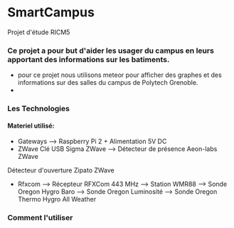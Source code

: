 # SmartCampus
Projet d'étude  RICM5
### Ce projet a pour but d'aider les usager du campus en leurs apportant des informations sur les batiments.
* pour ce projet nous utilisons meteor pour afficher des graphes et des informations sur des salles du campus de Polytech Grenoble.
* 

### Les Technologies

#### Materiel utilisé:
* Gateways
--> Raspberry Pi 2 + Alimentation 5V DC
* ZWave
Clé USB Sigma ZWave
--> Détecteur de présence Aeon-labs ZWave

Détecteur d'ouverture Zipato ZWave
* Rfxcom
--> Récepteur RFXCom 443 MHz
--> Station WMR88
--> Sonde Oregon Hygro Baro
--> Sonde Oregon Luminosité
--> Sonde Oregon Thermo Hygro All Weather

### Comment l'utiliser 


